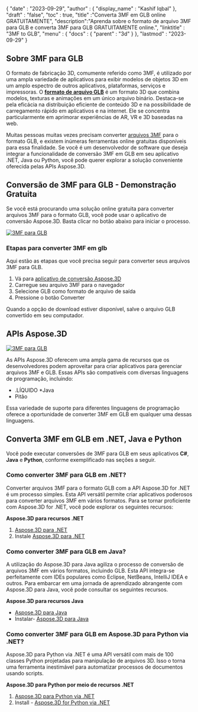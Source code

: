 {
  "date" : "2023-09-29",
  "author" : {
    "display_name" : "Kashif Iqbal"
},
  "draft" : "false",
  "toc" : true,
  "title" :"Converta 3MF em GLB online GRATUITAMENTE",
  "description":"Aprenda sobre o formato de arquivo 3MF para GLB e converta 3MF para GLB GRATUITAMENTE online.",
  "linktitle" : "3MF to GLB",
  "menu" : {
    "docs" : {
      "parent" : "3d"
}
},
  "lastmod" : "2023-09-29"
}

## Sobre 3MF para GLB

O formato de fabricação 3D, comumente referido como 3MF, é utilizado por uma ampla variedade de aplicativos para exibir modelos de objetos 3D em um amplo espectro de outros aplicativos, plataformas, serviços e impressoras. O **[formato de arquivo GLB](/pt/3d/glb/)** é um formato 3D que combina modelos, texturas e animações em um único arquivo binário. Destaca-se pela eficácia na distribuição eficiente de conteúdo 3D e na possibilidade de carregamento rápido em aplicativos e na internet. Ele se concentra particularmente em aprimorar experiências de AR, VR e 3D baseadas na web.

Muitas pessoas muitas vezes precisam converter [arquivos 3MF](/pt/3d/3mf/) para o formato GLB, e existem inúmeras ferramentas online gratuitas disponíveis para essa finalidade. Se você é um desenvolvedor de software que deseja integrar a funcionalidade de conversão 3MF em GLB em seu aplicativo .NET, Java ou Python, você pode querer explorar a solução conveniente oferecida pelas APIs Aspose.3D.

## Conversão de 3MF para GLB - Demonstração Gratuita

Se você está procurando uma solução online gratuita para converter arquivos 3MF para o formato GLB, você pode usar o aplicativo de conversão Aspose.3D. Basta clicar no botão abaixo para iniciar o processo.

[![3MF para GLB](../3mf-to-glb.png)](https://products.aspose.app/3d/conversion/)

### Etapas para converter 3MF em glb

Aqui estão as etapas que você precisa seguir para converter seus arquivos 3MF para GLB.

1. Vá para [aplicativo de conversão Aspose.3D](https://products.aspose.app/3d/conversion/)
1. Carregue seu arquivo 3MF para o navegador
1. Selecione GLB como formato de arquivo de saída
1. Pressione o botão Converter

Quando a opção de download estiver disponível, salve o arquivo GLB convertido em seu computador.

## APIs Aspose.3D

[![3MF para GLB](../try-aspose-3d.png)](https://products.aspose.com/3d/)

As APIs Aspose.3D oferecem uma ampla gama de recursos que os desenvolvedores podem aproveitar para criar aplicativos para gerenciar arquivos 3MF e GLB. Essas APIs são compatíveis com diversas linguagens de programação, incluindo:

* .LÍQUIDO
*Java
* Pitão

Essa variedade de suporte para diferentes linguagens de programação oferece a oportunidade de converter 3MF em GLB em qualquer uma dessas linguagens.

## Converta 3MF em GLB em .NET, Java e Python

Você pode executar conversões de 3MF para GLB em seus aplicativos **C#**, **Java** e **Python**, conforme exemplificado nas seções a seguir.

### Como converter 3MF para GLB em .NET?

Converter arquivos 3MF para o formato GLB com a API Aspose.3D for .NET é um processo simples. Esta API versátil permite criar aplicativos poderosos para converter arquivos 3MF em vários formatos. Para se tornar proficiente com Aspose.3D for .NET, você pode explorar os seguintes recursos:

**Aspose.3D para recursos .NET**

1. [Aspose.3D para .NET](https://products.aspose.com/3d/net/)
1. Instale [Aspose.3D para .NET](https://docs.aspose.com/3d/net/installation/)

### Como converter 3MF para GLB em Java?

A utilização do Aspose.3D para Java agiliza o processo de conversão de arquivos 3MF em vários formatos, incluindo GLB. Esta API integra-se perfeitamente com IDEs populares como Eclipse, NetBeans, IntelliJ IDEA e outros. Para embarcar em uma jornada de aprendizado abrangente com Aspose.3D para Java, você pode consultar os seguintes recursos.

**Aspose.3D para recursos Java**

* [Aspose.3D para Java](https://products.aspose.com/3d/java/)
* Instalar- [Aspose.3D para Java](https://docs.aspose.com/3d/java/installation/)

### Como converter 3MF para GLB em Aspose.3D para Python via .NET?

Aspose.3D para Python via .NET é uma API versátil com mais de 100 classes Python projetadas para manipulação de arquivos 3D. Isso o torna uma ferramenta inestimável para automatizar processos de documentos usando scripts.

**Aspose.3D para Python por meio de recursos .NET**

1. [Aspose.3D para Python via .NET](https://products.aspose.com/3d/python-net/)
1. Install - [Aspose.3D for Python via .NET](https://releases.aspose.com/3d/python-net/)
